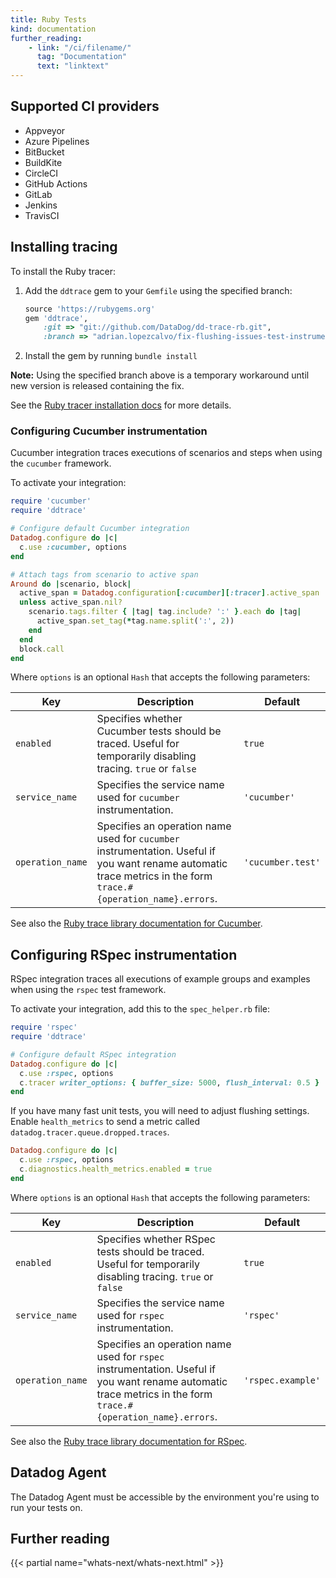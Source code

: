 ```yaml
---
title: Ruby Tests
kind: documentation
further_reading:
    - link: "/ci/filename/"
      tag: "Documentation"
      text: "linktext"
---
```


## Supported CI providers

* Appveyor
* Azure Pipelines
* BitBucket
* BuildKite
* CircleCI
* GitHub Actions
* GitLab
* Jenkins
* TravisCI

## Installing tracing

To install the Ruby tracer:

1. Add the `ddtrace` gem to your `Gemfile` using the specified branch:

    ```ruby
    source 'https://rubygems.org'
    gem 'ddtrace', 
        :git => "git://github.com/DataDog/dd-trace-rb.git", 
        :branch => "adrian.lopezcalvo/fix-flushing-issues-test-instrumentation"
    ```
2. Install the gem by running `bundle install`

**Note:** Using the specified branch above is a temporary workaround until new version is released containing the fix.

See the [Ruby tracer installation docs][1] for more details.

### Configuring Cucumber instrumentation

Cucumber integration traces executions of scenarios and steps when using the `cucumber` framework.

To activate your integration:

```ruby
require 'cucumber'
require 'ddtrace'

# Configure default Cucumber integration
Datadog.configure do |c|
  c.use :cucumber, options
end

# Attach tags from scenario to active span
Around do |scenario, block|
  active_span = Datadog.configuration[:cucumber][:tracer].active_span
  unless active_span.nil?
    scenario.tags.filter { |tag| tag.include? ':' }.each do |tag|
      active_span.set_tag(*tag.name.split(':', 2))
    end
  end
  block.call
end
```

Where `options` is an optional `Hash` that accepts the following parameters:

| Key | Description | Default |
| --- | ----------- | ------- |
| `enabled` | Specifies whether Cucumber tests should be traced. Useful for temporarily disabling tracing. `true` or `false` | `true` |
| `service_name` | Specifies the service name used for `cucumber` instrumentation. | `'cucumber'` |
| `operation_name` | Specifies an operation name used for `cucumber` instrumentation. Useful if you want rename automatic trace metrics in the form `trace.#{operation_name}.errors`. | `'cucumber.test'` |


See also the [Ruby trace library documentation for Cucumber][2].


## Configuring RSpec instrumentation

RSpec integration traces all executions of example groups and examples when using the `rspec` test framework.

To activate your integration, add this to the `spec_helper.rb` file:

```ruby
require 'rspec'
require 'ddtrace'

# Configure default RSpec integration
Datadog.configure do |c|
  c.use :rspec, options
  c.tracer writer_options: { buffer_size: 5000, flush_interval: 0.5 }
end
```

If you have many fast unit tests, you will need to adjust flushing settings. Enable `health_metrics` to send a metric called `datadog.tracer.queue.dropped.traces`.

```ruby
Datadog.configure do |c|
  c.use :rspec, options
  c.diagnostics.health_metrics.enabled = true
end
```

Where `options` is an optional `Hash` that accepts the following parameters:

| Key | Description | Default |
| --- | ----------- | ------- |
| `enabled` | Specifies whether RSpec tests should be traced. Useful for temporarily disabling tracing. `true` or `false` | `true` |
| `service_name` | Specifies the service name used for `rspec` instrumentation. | `'rspec'` |
| `operation_name` | Specifies an operation name used for `rspec` instrumentation. Useful if you want rename automatic trace metrics in the form `trace.#{operation_name}.errors`. | `'rspec.example'` |

See also the [Ruby trace library documentation for RSpec][3].

## Datadog Agent

The Datadog Agent must be accessible by the environment you're using to run your tests on.


## Further reading

{{< partial name="whats-next/whats-next.html" >}}

[1]: /tracing/setup_overview/setup/ruby/#installation
[2]: /tracing/setup_overview/setup/ruby/#cucumber
[3]: /tracing/setup_overview/setup/ruby/#rspec

